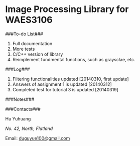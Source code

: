 Image Processing Library for WAES3106
=======

###To-do List###

1. Full documentation
2. More tests
3. C/C++ version of library
4. Reimplement fundmental functions, such as graysclae, etc.

###Log###

1. Filtering functionalities updated [20140310, first update]
2. Answers of assignment 1 is updated [20140312]
3. Completed test for tutorial 3 is updated [20140319]

###Notes###

###Contacts###

Hu Yuhuang

_No. 42, North, Flatland_

Email: duguyue100@gmail.com
